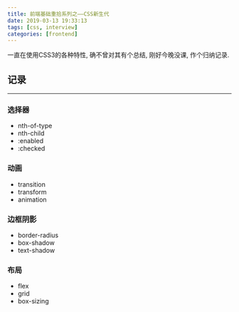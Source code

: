 ```yaml
---
title: 前端基础重拾系列之——CSS新生代
date: 2019-03-13 19:33:13
tags: [css, interview]
categories: [frontend]
---
```


一直在使用CSS3的各种特性, 确不曾对其有个总结, 刚好今晚没课, 作个归纳记录.


<!-- more -->


## 记录

------

### 选择器

- nth-of-type
- nth-child
- :enabled
- :checked

### 动画

- transition
- transform
- animation

### 边框阴影

- border-radius
- box-shadow
- text-shadow

### 布局

- flex
- grid
- box-sizing